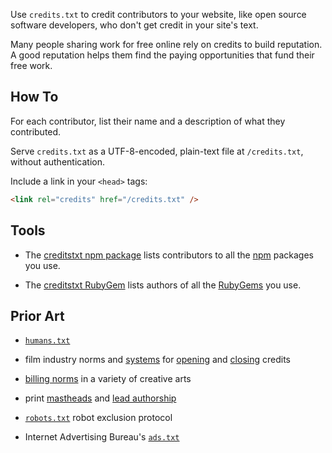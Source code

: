Use `credits.txt` to credit contributors to your website, like open source software developers, who don't get credit in your site's text.

Many people sharing work for free online rely on credits to build reputation.  A good reputation helps them find the paying opportunities that fund their free work.

## How To

For each contributor, list their name and a description of what they contributed.

Serve `credits.txt` as a UTF-8-encoded, plain-text file at `/credits.txt`, without authentication.

Include a link in your `<head>` tags:

```html
<link rel="credits" href="/credits.txt" />
```

## Tools

- The [creditstxt npm package](https://www.npmjs.com/package/creditstxt) lists contributors to all the [npm](https://www.npmjs.com) packages you use.

- The [creditstxt RubyGem](https://rubygems.org/gems/creditstxt) lists authors of all the [RubyGems](https://rubygems.org) you use.

## Prior Art

- [`humans.txt`](http://humanstxt.org/)

- film industry norms and [systems](https://en.wikipedia.org/wiki/WGA_screenwriting_credit_system) for [opening](https://en.wikipedia.org/wiki/Opening_credits) and [closing](https://en.wikipedia.org/wiki/Closing_credits) credits

- [billing norms](https://en.wikipedia.org/wiki/Billing_(performing_arts)) in a variety of creative arts

- print [mastheads](https://en.wikipedia.org/wiki/Masthead_(publishing)) and [lead authorship](https://en.wikipedia.org/wiki/Lead_author)

- [`robots.txt`](https://en.wikipedia.org/wiki/Robots_exclusion_standard) robot exclusion protocol

- Internet Advertising Bureau's [`ads.txt`](https://en.wikipedia.org/wiki/Ads.txt)
